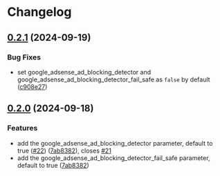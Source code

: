 # Changelog

## [0.2.1](https://github.com/hugomods/google-adsense/compare/v0.2.0...v0.2.1) (2024-09-19)


### Bug Fixes

* set google_adsense_ad_blocking_detector and google_adsense_ad_blocking_detector_fail_safe as `false` by default ([c908e27](https://github.com/hugomods/google-adsense/commit/c908e2763e2c47d16a913386d92e4ee3a8f1f792))

## [0.2.0](https://github.com/hugomods/google-adsense/compare/v0.1.0...v0.2.0) (2024-09-18)


### Features

* add the google_adsense_ad_blocking_detector parameter, default to true ([#22](https://github.com/hugomods/google-adsense/issues/22)) ([7ab8382](https://github.com/hugomods/google-adsense/commit/7ab8382922991ba1f7cb05121777d8b163afafaa)), closes [#21](https://github.com/hugomods/google-adsense/issues/21)
* add the google_adsense_ad_blocking_detector_fail_safe parameter, default to true ([7ab8382](https://github.com/hugomods/google-adsense/commit/7ab8382922991ba1f7cb05121777d8b163afafaa))
